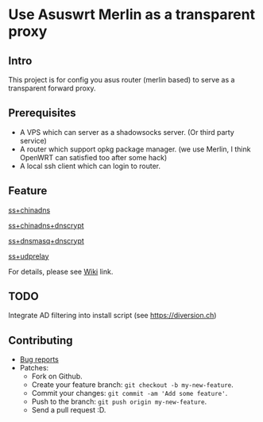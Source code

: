 # Use Asuswrt Merlin as a transparent proxy

## Intro

This project is for config you asus router (merlin based) to serve as a transparent forward proxy.

## Prerequisites

- A VPS which can server as a shadowsocks server. (Or third party service)
- A router which support opkg package manager. (we use Merlin, I think OpenWRT can satisfied too after some hack)
- A local ssh client which can login to router.

## Feature

[ss+chinadns](https://github.com/zw963/asuswrt-merlin-transparent-proxy/blob/v0.3.6/ss%2Bchinadns)

[ss+chinadns+dnscrypt](https://github.com/zw963/asuswrt-merlin-transparent-proxy/blob/v0.3.6/ss%2Bchinadns%2Bdnscrypt)

[ss+dnsmasq+dnscrypt](https://github.com/zw963/asuswrt-merlin-transparent-proxy/blob/v0.3.6/ss%2Bdnsmasq%2Bdnscrypt)

[ss+udprelay](https://github.com/zw963/asuswrt-merlin-transparent-proxy/blob/v0.3.6/ss%2Bdnsmasq%2Budprelay)

For details, please see [Wiki](https://github.com/zw963/asuswrt-merlin-transparent-proxy/wiki) link.

## TODO

Integrate AD filtering into install script (see https://diversion.ch)

## Contributing

  * [Bug reports](https://github.com/zw963/asuswrt-merlin-transparent-proxy/issues)
  * Patches:
    * Fork on Github.
    * Create your feature branch: `git checkout -b my-new-feature`.
    * Commit your changes: `git commit -am 'Add some feature'`.
    * Push to the branch: `git push origin my-new-feature`.
    * Send a pull request :D.
